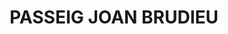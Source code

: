 ---
layout: patrimoni-details
title:  "PASSEIG JOAN BRUDIEU"
collections: ["patrimoni-arquitectonic"]
coordinates:
  - group1:
        - [1.459893485993543, 42.356373502340354]
        - [1.459924249353922, 42.356340432502911]
        - [1.459990303747208, 42.356227101709074]
        - [1.460608476318086, 42.354893262369835]
        - [1.460606642407698, 42.354881972381023]
        - [1.460602707319217, 42.354870341248713]
        - [1.460596211109445, 42.35485992742953]
        - [1.460586808379918, 42.354847597017617]
        - [1.460578993432058, 42.354839355974818]
        - [1.460569460889625, 42.354832343572127]
        - [1.460545702966366, 42.354820446228786]
        - [1.460526884016766, 42.354813622036822]
        - [1.460507137542176, 42.35481022757893]
        - [1.460484347089876, 42.354810547357353]
        - [1.460466587240541, 42.354812186400224]
        - [1.460451741543407, 42.354815429212003]
        - [1.460440691708317, 42.354818723002033]
        - [1.460432617121849, 42.354821117970033]
        - [1.460421521461847, 42.354826288702988]
        - [1.460412979287817, 42.354830554949821]
        - [1.460399177390952, 42.354842886648044]
        - [1.459737422428, 42.356285350655781]
        - [1.45973517142765, 42.356325687943411]
        - [1.459735892717359, 42.356330704460987]
        - [1.459742343082374, 42.356342995270182]
        - [1.459749690481654, 42.35635310764571]
        - [1.459761286174705, 42.356362025396372]
        - [1.459774147189614, 42.356370960147125]
        - [1.459790850008708, 42.356378068956012]
        - [1.459812659950758, 42.356383368822151]
        - [1.459829515587891, 42.356384221146385]
        - [1.459844714695425, 42.356383799505018]
        - [1.459859974925709, 42.35638087526997]
        - [1.459877336378998, 42.356378292190342]
        - [1.459893485993543, 42.356373502340354]
---
